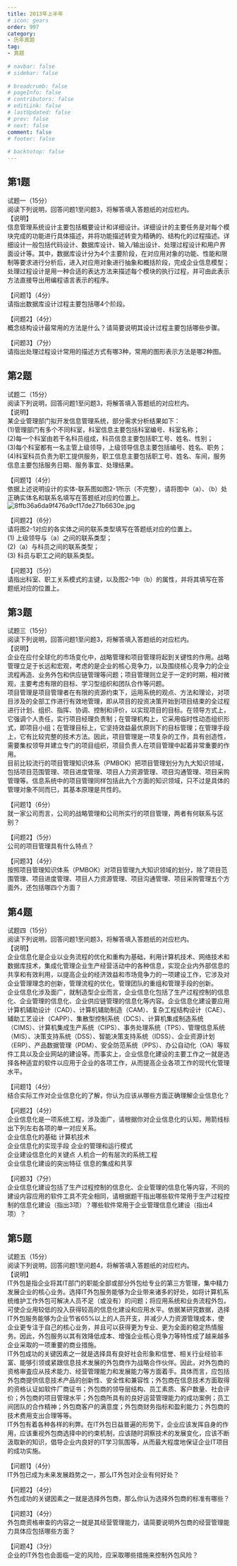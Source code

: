 ```yaml
---  
title: 2013年上半年  
# icon: gears  
order: 997  
category:  
- 历年真题  
tag:  
- 真题  
  
# navbar: false  
# sidebar: false  
  
# breadcrumb: false  
# pageInfo: false  
# contributors: false  
# editLink: false  
# lastUpdated: false  
# prev: false  
# next: false  
comment: false  
# footer: false  
  
# backtotop: false  
---  
```

## 第1题 ##

试题一（15分）  
阅读下列说明，回答问题1至问题3，将解答填入答题纸的对应栏内。  
【说明】  
信息管理系统设计主要包括概要设计和详细设计。详细设计的主要任务是对每个模块完成的功能进行具体描述，并将功能描述转变为精确的、结构化的过程描述。详细设计一般包括代码设计、数据库设计、输入/输出设计、处理过程设计和用户界面设计等。其中，数据库设计分为4个主要阶段，在对应用对象的功能、性能和限制等要求进行分析后，进入对应用对象进行抽象和概括阶段，完成企业信息模型；处理过程设计是用一种合适的表达方法来描述每个模块的执行过程，并可由此表示方法直接导出用编程语言表示的程序。  
  
【问题1】（4分）  
请指出数据库设计过程主要包括哪4个阶段。  
  
【问题2】（4分）  
概念结构设计最常用的方法是什么？请简要说明其设计过程主要包括哪些步骤。  
  
【问题3】（7分）  
请指出处理过程设计常用的描述方式有哪3种，常用的图形表示方法是哪2种图。  


## 第2题 ##

试题二（15分）  
阅读下列说明，回答问题1至问题3，将解答填入答题纸的对应栏内。  
【说明】  
某企业管理部门拟开发信息管理系统，部分需求分析结果如下：  
(1)管理部门有多个不同科室，科室信息主要包括科室编号、科室名称；  
(2)每一个科室由若干名科员组成，科员信息主要包括职工号、姓名、性别；  
(3)每个科室都有一名主管上级领导，上级领导信息主要包括编号、姓名、职务；  
(4)科室科员负责为职工提供服务，职工信息主要包括职工号、姓名、车间，服务信息主要包括服务日期、服务事宜、处理结果。  
  
【问题1】（4分）  
依据上述说明设计的实体-联系图如图2-1所示（不完整），请将图中（a）、（b）处正确实体名和联系名填写在答题纸对应的位置上。  
![8ffb36a6da9f476a9cf17de271b6630e.jpg][]  
  
【问题2】（6分）  
请将图2-1对应的各实体之间的联系类型填写在答题纸对应的位置上。  
(1) 上级领导与（a）之间的联系类型；  
(2)（a）与科员之间的联系类型；  
(3) 科员与职工之间的联系类型。  
  
【问题3】（5分）  
请指出科室、职工关系模式的主键，以及图2-1中（b）的属性，并将其填写在答题纸对应的位置上。  


## 第3题 ##

试题三（15分）  
阅读下列说明，回答问题1至问题3，将解答填入答题纸的对应栏内。  
【说明】  
企业在应付全球化的市场变化中，战略管理和项目管理将起到关键性的作用。战略管理立足于长远和宏观，考虑的是企业的核心竞争力，以及围绕核心竞争力的企业流程再造、业务外包和供应链管理等问题；项目管理则立足于一定的时期，相对微观，主要考虑有限的目标、学习型组织和团队合作等问题。  
项目管理是项目管理者在有限的资源约束下，运用系统的观点、方法和理论，对项目涉及的全部工作进行有效地管理，即从项目的投资决策开始到项目结束的全过程进行计划、组织、指挥、协调、控制和评价，以实现项目的目标。在领导方式上，它强调个人责任，实行项目经理负责制；在管理机构上，它采用临时性动态组织形式，即项目小组；在管理目标上，它坚持效益最优原则下的目标管理；在管理手段上，它有比较完整的技术方法。因此，项目管理是一项复杂的工作，具有创造性，需要集权领导并建立专门的项目组织，项目负责人在项目管理中起着非常重要的作用。  
目前比较流行的项目管理知识体系（PMBOK）把项目管理划分为九大知识领域，包括项目范围管理、项目进度管理、项目人力资源管理、项目沟通管理、项目采购管理等。信息系统中的项目管理同样包括此九个方面的知识领域，只不过是具体的管理对象不同而巳，其基本原理是共性的。  
  
【问题1】（6分）  
就一家公司而言，公司的战略管理和公司所实行的项目管理，两者有何联系与区别？  
  
【问题2】（5分）  
公司的项目管理具有什么特点？  
  
【问题3】（4分）  
按照项目管理知识体系（PMBOK）对项目管理九大知识领域的划分，除了项目范围管理、项目进度管理、项目人力资源管理、项目沟通管理、项目采购管理五个方面外，还包括哪四个方面？  


## 第4题 ##

试题四（15分）  
阅读下列说明，回答问题1至问题3，将解答填入答题纸的对应栏内。  
【说明】  
企业信息化是企业以业务流程的优化和重构为基础，利用计算机技术、网络技术和数据库技术，集成化管理企业生产经营活动中的各种信息，实现企业内外部信息的共享和有效利用，以提高企业的经济效益和市场竞争力的一项建设工作，它涉及对企业管理理念的创新，管理流程的优化，管理团队的重组和管理手段的创新。  
企业信息化涉及面广，就制造型企业而言，企业信息化包括了生产过程控制的信息化、企业管理的信息化、企业供应链管理的信息化等内容。企业信息化建设要应用计算机辅助设计（CAD）、计算机辅助制造（CAM）、复杂工程结构设计（CAE）、辅助工艺设计（CAPP）、集散型控制系统（DCS）、计算机集成制造系统（CIMS）、计算机集成生产系统（CIPS）、事务处理系统（TPS）、管理信息系统（MIS）、决策支持系统（DSS）、智能决策支持系统（IDSS）、企业资源计划（ERP）、产品数据管理（PDM）、安全防范系统（PPS）、办公自动化（OA）等软件工具以及企业网站的建设等。而事实上，企业信息化建设的主要工作之一就是选择各种适宜的软件以应用于企业的各项工作，从而提高企业各项工作的现代化管理水平。  
  
【问题1】（4分）  
结合实际工作对企业信息化的了解，你认为应该从哪些方面正确理解企业信息化？  
  
【问题2】（4分）  
企业信息化是一项系统工程，涉及面广，请根据你对企业信息化的认知，用箭线标出下列左右各项的单一对应关系。  
企业信息化的基础 计算机技术  
企业信息化的实现手段 企业的管理和运行模式  
企业建设信息化的关键点 人机合一的有层次的系统工程  
企业信息化建设的突出特征 信息的集成和共享  
  
【问题3】（7分）  
企业信息化建设包括了生产过程控制的信息化、企业管理的信息化等内容，不同的建设内容应用的软件工具不完全相同，请根据题干指出哪些软件常用于生产过程控制的信息化建设（指出3项）？哪些软件常用于企业管理信息化建设（指出4项）？  


## 第5题 ##

试题五（15分）  
阅读下列说明，回答问题1至问题4，将解答填入答题纸的对应栏内。  
【说明】  
IT外包是指企业将其IT部门的职能全部或部分外包给专业的第三方管理，集中精力发展企业的核心业务。选择IT外包服务能够为企业带来诸多的好处，如将计算机系统维护工作外包可解决人员不足（或没有）的问题；将应用系统和业务流程外包，可使企业用较低的投入获得较高的信息化建设和应用水平。依据某研究数据，选择IT外包服务能够为企业节省65%以上的人员开支，并减少人力资源管理成本，使企业更专注于自己的核心业务，并且可以获得更为专业、更为全面的稳定热情服务。因此，外包服务以其有效降低成本、增强企业核心竞争力等特性成了越来越多企业采取的一项重要的商业措施。  
IT外包成功的关键因素之一就是选择具有良好社会形象和信誉、相关行业经验丰富、能够引领或紧跟信息技术发展的外包商作为战略合作伙伴。因此，对外包商的资格审査应从技术能力、经营管理能力和发展能力等方面着手。具体而言，应包括外包商提供信息技术产品的创新性、安全性和兼容性；外包商在信息技术方面取得的资格认证如软件厂商证书；外包商的领导层结构、员工素质、客户数量、社会评价；外包商的项目管理水平；外包商所具有的良好运营管理能力的成功案例；员工间团队的合作精神；外包商客户的满意度；外包商财务指标和盈利能力；外包商的技术费用支出合理等等。  
IT外包有着各种各样的利弊。在IT外包日益普遍的形势下，企业应该发挥自身的作用，应该重视外包商选择中的约束机制，应该随时洞察技术的发展变化，应该不断汲取新的知识，倡导企业内良好的IT学习氛围等，从而最大程度地保证企业IT项目的成功实施。  
  
【问题1】（4分）  
IT外包已成为未来发展趋势之一，那么IT外包对企业有何好处？  
  
【问题2】（4分）  
外包成功的关键因素之一就是选择外包商，那么你认为选择外包商的标准有哪些？  
  
【问题3】（4分）  
外包商资格审查的内容之一就是其经营管理能力，请简要说明外包商的经营管理能力具体应包括哪些方面？  
  
【问题4】（3分）  
企业的IT外包也会面临一定的风险，应采取哪些措施来控制外包风险？  



[8ffb36a6da9f476a9cf17de271b6630e.jpg]: https://www.xkxxkx.cn/file/exam/software/信息系统管理工程师/案例/第2题/8ffb36a6da9f476a9cf17de271b6630e.jpg
